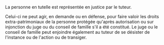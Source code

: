 La personne en tutelle est représentée en justice par le tuteur.

Celui-ci ne peut agir, en demande ou en défense, pour faire valoir les droits extra-patrimoniaux de la personne protégée qu'après autorisation ou sur injonction du juge ou du conseil de famille s'il a été constitué. Le juge ou le conseil de famille peut enjoindre également au tuteur de se désister de l'instance ou de l'action ou de transiger.
